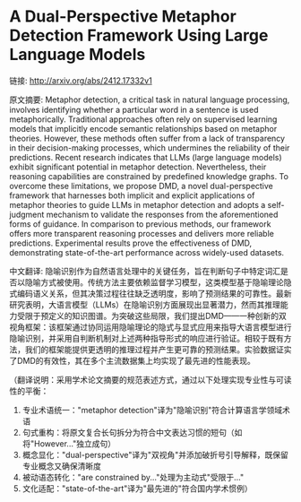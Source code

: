 # A Dual-Perspective Metaphor Detection Framework Using Large Language Models

链接: http://arxiv.org/abs/2412.17332v1

原文摘要:
Metaphor detection, a critical task in natural language processing, involves
identifying whether a particular word in a sentence is used metaphorically.
Traditional approaches often rely on supervised learning models that implicitly
encode semantic relationships based on metaphor theories. However, these
methods often suffer from a lack of transparency in their decision-making
processes, which undermines the reliability of their predictions. Recent
research indicates that LLMs (large language models) exhibit significant
potential in metaphor detection. Nevertheless, their reasoning capabilities are
constrained by predefined knowledge graphs. To overcome these limitations, we
propose DMD, a novel dual-perspective framework that harnesses both implicit
and explicit applications of metaphor theories to guide LLMs in metaphor
detection and adopts a self-judgment mechanism to validate the responses from
the aforementioned forms of guidance. In comparison to previous methods, our
framework offers more transparent reasoning processes and delivers more
reliable predictions. Experimental results prove the effectiveness of DMD,
demonstrating state-of-the-art performance across widely-used datasets.

中文翻译:
隐喻识别作为自然语言处理中的关键任务，旨在判断句子中特定词汇是否以隐喻方式被使用。传统方法主要依赖监督学习模型，这类模型基于隐喻理论隐式编码语义关系，但其决策过程往往缺乏透明度，影响了预测结果的可靠性。最新研究表明，大语言模型（LLMs）在隐喻识别方面展现出显著潜力，然而其推理能力受限于预定义的知识图谱。为突破这些局限，我们提出DMD——一种创新的双视角框架：该框架通过协同运用隐喻理论的隐式与显式应用来指导大语言模型进行隐喻识别，并采用自判断机制对上述两种指导形式的响应进行验证。相较于既有方法，我们的框架能提供更透明的推理过程并产生更可靠的预测结果。实验数据证实了DMD的有效性，其在多个主流数据集上均实现了最先进的性能表现。

（翻译说明：采用学术论文摘要的规范表述方式，通过以下处理实现专业性与可读性的平衡：
1. 专业术语统一："metaphor detection"译为"隐喻识别"符合计算语言学领域术语
2. 句式重构：将原文复合长句拆分为符合中文表达习惯的短句（如将"However..."独立成句）
3. 概念显化："dual-perspective"译为"双视角"并添加破折号引导解释，既保留专业概念又确保清晰度
4. 被动语态转化："are constrained by..."处理为主动式"受限于..."
5. 文化适配："state-of-the-art"译为"最先进的"符合国内学术惯例）

